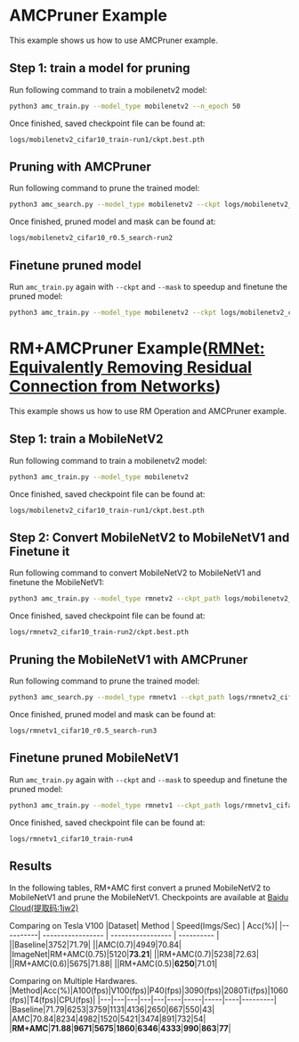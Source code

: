 # AMCPruner Example
This example shows us how to use AMCPruner example.

## Step 1: train a model for pruning
Run following command to train a mobilenetv2 model:
```bash
python3 amc_train.py --model_type mobilenetv2 --n_epoch 50
```
Once finished, saved checkpoint file can be found at:
```
logs/mobilenetv2_cifar10_train-run1/ckpt.best.pth
```

## Pruning with AMCPruner
Run following command to prune the trained model:
```bash
python3 amc_search.py --model_type mobilenetv2 --ckpt logs/mobilenetv2_cifar10_train-run1/ckpt.best.pth
```
Once finished, pruned model and mask can be found at:
```
logs/mobilenetv2_cifar10_r0.5_search-run2
```

## Finetune pruned model
Run `amc_train.py` again with `--ckpt` and `--mask` to speedup and finetune the pruned model:
```bash
python3 amc_train.py --model_type mobilenetv2 --ckpt logs/mobilenetv2_cifar10_r0.5_search-run2/best_model.pth --mask logs/mobilenetv2_cifar10_r0.5_search-run2/best_mask.pth --n_epoch 100
```

# RM+AMCPruner Example([RMNet: Equivalently Removing Residual Connection from Networks](https://arxiv.org/abs/2111.00687))
This example shows us how to use RM Operation and AMCPruner example.


## Step 1: train a MobileNetV2
Run following command to train a mobilenetv2 model:
```bash
python3 amc_train.py --model_type mobilenetv2
```
Once finished, saved checkpoint file can be found at:
```
logs/mobilenetv2_cifar10_train-run1/ckpt.best.pth
```

## Step 2: Convert MobileNetV2 to MobileNetV1 and Finetune it
Run following command to convert MobileNetV2 to MobileNetV1 and finetune the MobileNetV1:
```bash
python3 amc_train.py --model_type rmnetv2 --ckpt_path logs/mobilenetv2_cifar10_train-run1/ckpt.best.pth
```
Once finished, saved checkpoint file can be found at:
```
logs/rmnetv2_cifar10_train-run2/ckpt.best.pth
```

## Pruning the MobileNetV1 with AMCPruner
Run following command to prune the trained model:
```bash
python3 amc_search.py --model_type rmnetv1 --ckpt_path logs/rmnetv2_cifar10_train-run2/ckpt.best.pth
```
Once finished, pruned model and mask can be found at:
```
logs/rmnetv1_cifar10_r0.5_search-run3
```

## Finetune pruned MobileNetV1
Run `amc_train.py` again with `--ckpt` and `--mask` to speedup and finetune the pruned model:
```bash
python3 amc_train.py --model_type rmnetv1 --ckpt_path logs/rmnetv1_cifar10_r0.5_search-run3/best_model.pth --mask_path logs/rmnetv1_cifar10_r0.5_search-run3/best_mask.pth
```
Once finished, saved checkpoint file can be found at:
```
logs/rmnetv1_cifar10_train-run4
```
## Results
In the following tables, RM+AMC first convert a pruned MobileNetV2 to MobileNetV1 and prune the MobileNetV1.
Checkpoints are available at [Baidu Cloud(提取码:1jw2)](https://pan.baidu.com/s/1tCq7JWRKr3BuwgBlyF7ZPg)

Comparing on Tesla V100
|Dataset| Method | Speed(Imgs/Sec) | Acc(%)|
|----------| ----------------- | ----------------- | ---------- |
||Baseline|3752|71.79|
||AMC(0.7)|4949|70.84|
|ImageNet|RM+AMC(0.75)|5120|**73.21**|
||RM+AMC(0.7)|5238|72.63|
||RM+AMC(0.6)|5675|71.88|
||RM+AMC(0.5)|**6250**|71.01|

Comparing on Multiple Hardwares.
|Method|Acc(%)|A100(fps)|V100(fps)|P40(fps)|3090(fps)|2080Ti(fps)|1060(fps)|T4(fps)|CPU(fps)|
|---|---|---|---|---|----|-----|-----|----|---------|
|Baseline|71.79|6253|3759|1131|4136|2650|667|550|43|
|AMC|70.84|8234|4982|1520|5421|3474|891|732|54|
|**RM+AMC**|**71.88**|**9671**|**5675**|**1860**|**6346**|**4333**|**990**|**863**|**77**|
